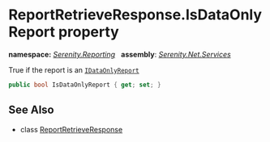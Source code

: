 # ReportRetrieveResponse.IsDataOnlyReport property
**namespace:** *[Serenity.Reporting](../../README.md#serenity.reporting-namespace)*   **assembly**: *[Serenity.Net.Services](../../README.md)*

True if the report is an [`IDataOnlyReport`](../IDataOnlyReport.md)

```csharp
public bool IsDataOnlyReport { get; set; }
```

## See Also

* class [ReportRetrieveResponse](../ReportRetrieveResponse.md)